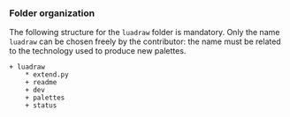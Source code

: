 ### Folder organization

The following structure for the `luadraw` folder is mandatory. Only the name `luadraw` can be chosen freely by the contributor: the name must be related to the technology used to produce new palettes.

~~~
+ luadraw
    * extend.py
    + readme
    + dev
    + palettes
    + status
~~~
